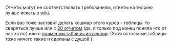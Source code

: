 Отчеты могут не соответствовать требованиям, ответы на теорию лучше искать в [wiki](wiki).  

Если вас тоже заставят делать кошмар этого курса - _таблицы_, то сверяться лучше или с [20 отчетом](VisualProlog/labs/lab20/lab20_report.pdf) 
(да, я только под конец поняла что от нас хотят) или с [примером таблицы из лекции](VisualProlog/lections/Prolog_lec3_table_example.png). 
(Хотя остальные таблицы тоже ничего такие и сделаны с душой.)
